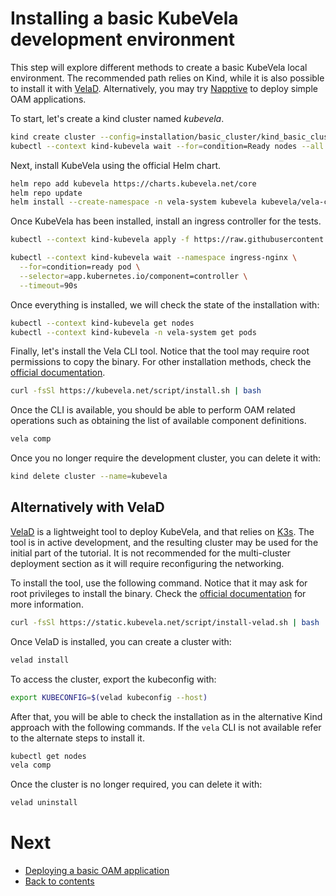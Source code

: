 # Installing a basic KubeVela development environment

This step will explore different methods to create a basic KubeVela local environment. The recommended path relies on Kind, while it is also possible to install it with [VelaD](#alternatively-with-velad). Alternatively, you may try [Napptive](http://try.napptive.com/kubecon2023) to deploy simple OAM applications.

To start, let's create a kind cluster named *kubevela*.

```bash
kind create cluster --config=installation/basic_cluster/kind_basic_cluster_config.yaml --name=kubevela
kubectl --context kind-kubevela wait --for=condition=Ready nodes --all --timeout=600s
```

Next, install KubeVela using the official Helm chart.

```bash
helm repo add kubevela https://charts.kubevela.net/core
helm repo update
helm install --create-namespace -n vela-system kubevela kubevela/vela-core --wait
```

Once KubeVela has been installed, install an ingress controller for the tests.

```bash
kubectl --context kind-kubevela apply -f https://raw.githubusercontent.com/kubernetes/ingress-nginx/main/deploy/static/provider/kind/deploy.yaml
```

```bash
kubectl --context kind-kubevela wait --namespace ingress-nginx \
  --for=condition=ready pod \
  --selector=app.kubernetes.io/component=controller \
  --timeout=90s
```

Once everything is installed, we will check the state of the installation with:

```bash
kubectl --context kind-kubevela get nodes
kubectl --context kind-kubevela -n vela-system get pods
```

Finally, let's install the Vela CLI tool. Notice that the tool may require root permissions to copy the binary. For other installation methods, check the [official documentation](https://kubevela.io/docs/installation/kubernetes#install-vela-cli).

```bash
curl -fsSl https://kubevela.net/script/install.sh | bash
```

Once the CLI is available, you should be able to perform OAM related operations such as obtaining the list of available component definitions.

```bash
vela comp
```

Once you no longer require the development cluster, you can delete it with:

```bash
kind delete cluster --name=kubevela
```

## Alternatively with VelaD

[VelaD](https://github.com/kubevela/velad) is a lightweight tool to deploy KubeVela, and that relies on [K3s](https://k3s.io/). The tool is in active development, and the resulting cluster may be used for the initial part of the tutorial. It is not recommended for the multi-cluster deployment section as it will require reconfiguring the networking.

To install the tool, use the following command. Notice that it may ask for root privileges to install the binary. Check the [official documentation](https://kubevela.io/docs/installation/standalone#2-install-velad-and-setup-kubevela) for more information.

```bash
curl -fsSl https://static.kubevela.net/script/install-velad.sh | bash
```

Once VelaD is installed, you can create a cluster with:

```bash
velad install
```

To access the cluster, export the kubeconfig with:

```bash
export KUBECONFIG=$(velad kubeconfig --host)
```

After that, you will be able to check the installation as in the alternative Kind approach with the following commands. If the `vela` CLI is not available refer to the alternate steps to install it.

```bash
kubectl get nodes
vela comp
```
Once the cluster is no longer required, you can delete it with:

```bash
velad uninstall
```

# Next

* [Deploying a basic OAM application](./02.deploy_basic_app.md)
* [Back to contents](../README.md)